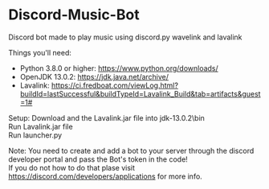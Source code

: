 # Discord-Music-Bot
Discord bot made to play music using discord.py wavelink and lavalink <br>

Things you'll need: <br>
- Python 3.8.0 or higher: https://www.python.org/downloads/ <br>
- OpenJDK 13.0.2: https://jdk.java.net/archive/ <br>
- Lavalink: https://ci.fredboat.com/viewLog.html?buildId=lastSuccessful&buildTypeId=Lavalink_Build&tab=artifacts&guest=1# <br>

Setup: Download and the Lavalink.jar file into jdk-13.0.2\bin <br>
Run Lavalink.jar file <br>
Run launcher.py<br>

Note: You need to create and add a bot to your server through the discord developer portal and pass the Bot's token in the code!<br>
If you do not how to do that plase visit https://discord.com/developers/applications for more info.

